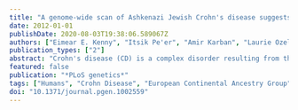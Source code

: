 ```yaml
---
title: "A genome-wide scan of Ashkenazi Jewish Crohn's disease suggests novel susceptibility loci"
date: 2012-01-01
publishDate: 2020-08-03T19:38:06.589067Z
authors: ["Eimear E. Kenny", "Itsik Pe'er", "Amir Karban", "Laurie Ozelius", "Adele A. Mitchell", "Sok Meng Ng", "Monica Erazo", "Harry Ostrer", "Clara Abraham", "Maria T. Abreu", "Gil Atzmon", "Nir Barzilai", "Steven R. Brant", "Susan Bressman", "Edward R. Burns", "Yehuda Chowers", "Lorraine N. Clark", "Ariel Darvasi", "Dana Doheny", "Richard H. Duerr", "Rami Eliakim", "Nir Giladi", "Peter K. Gregersen", "Hakon Hakonarson", "Michelle R. Jones", "Karen Marder", "Dermot P. B. McGovern", "Jennifer Mulle", "Avi Orr-Urtreger", "Deborah D. Proctor", "Ann Pulver", "Jerome I. Rotter", "Mark S. Silverberg", "Thomas Ullman", "Stephen T. Warren", "Matti Waterman", "Wei Zhang", "Aviv Bergman", "Lloyd Mayer", "Seymour Katz", "Robert J. Desnick", "Judy H. Cho", "Inga Peter"]
publication_types: ["2"]
abstract: "Crohn's disease (CD) is a complex disorder resulting from the interaction of intestinal microbiota with the host immune system in genetically susceptible individuals. The largest meta-analysis of genome-wide association to date identified 71 CD-susceptibility loci in individuals of European ancestry. An important epidemiological feature of CD is that it is 2-4 times more prevalent among individuals of Ashkenazi Jewish (AJ) descent compared to non-Jewish Europeans (NJ). To explore genetic variation associated with CD in AJs, we conducted a genome-wide association study (GWAS) by combining raw genotype data across 10 AJ cohorts consisting of 907 cases and 2,345 controls in the discovery stage, followed up by a replication study in 971 cases and 2,124 controls. We confirmed genome-wide significant associations of 9 known CD loci in AJs and replicated 3 additional loci with strong signal (ptextless5×10⁻⁶). Novel signals detected among AJs were mapped to chromosomes 5q21.1 (rs7705924, combined p = 2×10⁻⁸; combined odds ratio OR = 1.48), 2p15 (rs6545946, p = 7×10⁻⁹; OR = 1.16), 8q21.11 (rs12677663, p = 2×10⁻⁸; OR = 1.15), 10q26.3 (rs10734105, p = 3×10⁻⁸; OR = 1.27), and 11q12.1 (rs11229030, p = 8×10⁻⁹; OR = 1.15), implicating biologically plausible candidate genes, including RPL7, CPAMD8, PRG2, and PRG3. In all, the 16 replicated and newly discovered loci, in addition to the three coding NOD2 variants, accounted for 11.2% of the total genetic variance for CD risk in the AJ population. This study demonstrates the complementary value of genetic studies in the Ashkenazim."
featured: false
publication: "*PLoS genetics*"
tags: ["Humans", "Crohn Disease", "European Continental Ancestry Group", "Genetic Predisposition to Disease", "Genome-Wide Association Study", "Jews", "Linkage Disequilibrium", "Cohort Studies", "Chromosomes", "Human", "Pair 5", "*Genome-Wide Association Study", "Crohn Disease/*genetics", "Jews/*genetics", "Chromosomes", "Human", "Pair 5/genetics"]
doi: "10.1371/journal.pgen.1002559"
---
```


